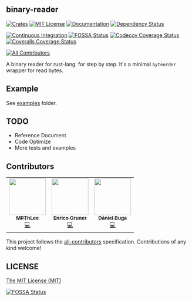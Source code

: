 binary-reader
-------------
[![Crates][CratesIOBadge]][CratesIO]
[![MIT License][LicenseBadge]][License]
[![Documentation][DocsRsBadge]][DocsRs]
[![Dependency Status][DepsRsBadge]][DepsRs]

[![Continuous Integration][GithubActionsBadge]][GithubActions]
[![FOSSA Status][FOSSAShieldBadge]][FOSSAShield]
[![Codecov Coverage Status][CodecovBadge]][Codecov]
[![Coveralls Coverage Status][CoverallsBadge]][Coveralls]
<!-- ALL-CONTRIBUTORS-BADGE:START - Do not remove or modify this section -->
[![All Contributors](https://img.shields.io/badge/all_contributors-3-orange.svg)](#contributors)
<!-- ALL-CONTRIBUTORS-BADGE:END -->

A binary reader for rust-lang. for step by step.
It's a minimal `byteorder` wrapper for read bytes.

Example
-------
See [examples](examples/) folder.

TODO
----
 * Reference Document
 * Code Optimize
 * More tests and examples

Contributors
------------
<!-- ALL-CONTRIBUTORS-LIST:START - Do not remove or modify this section -->
<!-- prettier-ignore-start -->
<!-- markdownlint-disable -->
<table>
  <tr>
    <td align="center"><a href="https://github.com/MPThLee"><img src="https://avatars.githubusercontent.com/u/26970092?v=4?s=100" width="100px;" alt=""/><br /><sub><b>MPThLee</b></sub></a><br /><a href="https://github.com/MPThLee/binary-reader.rs/commits?author=MPThLee" title="Code">💻</a></td>
    <td align="center"><a href="https://github.com/evayde"><img src="https://avatars.githubusercontent.com/u/25255815?v=4?s=100" width="100px;" alt=""/><br /><sub><b>Enrico Gruner</b></sub></a><br /><a href="https://github.com/MPThLee/binary-reader.rs/commits?author=evayde" title="Code">💻</a></td>
    <td align="center"><a href="https://bugadani.github.io/"><img src="https://avatars.githubusercontent.com/u/977627?v=4?s=100" width="100px;" alt=""/><br /><sub><b>Dániel Buga</b></sub></a><br /><a href="https://github.com/MPThLee/binary-reader.rs/commits?author=bugadani" title="Code">💻</a></td>
  </tr>
</table>

<!-- markdownlint-restore -->
<!-- prettier-ignore-end -->

<!-- ALL-CONTRIBUTORS-LIST:END -->

This project follows the [all-contributors](https://github.com/all-contributors/all-contributors) specification. Contributions of any kind welcome!

LICENSE
-------
[The MIT License (MIT)](LICENSE.md)

[![FOSSA Status][FOSSALargeBadge]][FOSSALarge]


[CratesIO]: https://crates.io/crates/binary-reader
[CratesIOBadge]: https://img.shields.io/crates/v/binary-reader.svg

[License]: https://github.com/MPThLee/binary-reader.rs/blob/master/LICENSE.md
[LicenseBadge]: https://img.shields.io/github/license/MPThLee/binary-reader.rs.svg

[DocsRs]: https://docs.rs/binary-reader
[DocsRsBadge]: https://docs.rs/binary-reader/badge.svg

[DepsRs]: https://deps.rs/repo/github/mpthlee/binary-reader.rs
[DepsRsBadge]: https://deps.rs/repo/github/mpthlee/binary-reader.rs/status.svg

[FOSSAShield]: https://app.fossa.com/projects/git%2Bgithub.com%2FMPThLee%2Fbinary-reader.rs?ref=badge_shield
[FOSSAShieldBadge]: https://app.fossa.com/api/projects/git%2Bgithub.com%2FMPThLee%2Fbinary-reader.rs.svg?type=shield
[FOSSALarge]: https://app.fossa.com/projects/git%2Bgithub.com%2FMPThLee%2Fbinary-reader.rs?ref=badge_large
[FOSSALargeBadge]: https://app.fossa.com/api/projects/git%2Bgithub.com%2FMPThLee%2Fbinary-reader.rs.svg?type=large

[GithubActions]: https://github.com/MPThLee/binary-reader.rs/actions/workflows/ci.yml
[GithubActionsBadge]: https://github.com/MPThLee/binary-reader.rs/actions/workflows/ci.yml/badge.svg

<!-- Coverage -->
[Codecov]: https://codecov.io/gh/MPThLee/binary-reader.rs
[CodecovBadge]: https://codecov.io/gh/MPThLee/binary-reader.rs/branch/master/graph/badge.svg?token=uFbO1DSJvd

[Coveralls]: https://coveralls.io/github/MPThLee/binary-reader.rs?branch=master
[CoverallsBadge]: https://coveralls.io/repos/github/MPThLee/binary-reader.rs/badge.svg?branch=master
